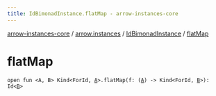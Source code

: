 ```yaml
---
title: IdBimonadInstance.flatMap - arrow-instances-core
---
```


[arrow-instances-core](../../index.html) / [arrow.instances](../index.html) / [IdBimonadInstance](index.html) / [flatMap](./flat-map.html)

# flatMap

`open fun <A, B> Kind<ForId, `[`A`](flat-map.html#A)`>.flatMap(f: (`[`A`](flat-map.html#A)`) -> Kind<ForId, `[`B`](flat-map.html#B)`>): Id<`[`B`](flat-map.html#B)`>`